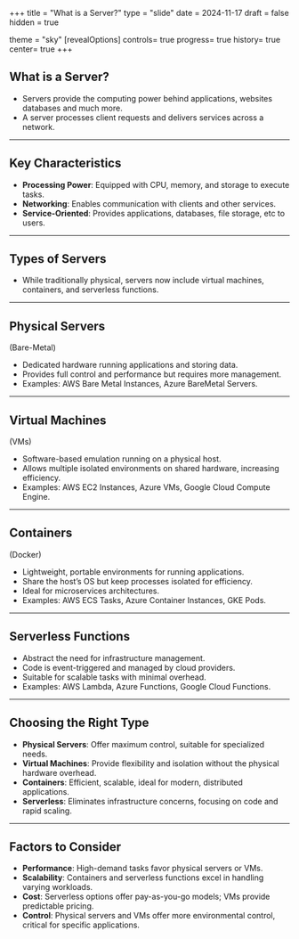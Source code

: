 +++
title = "What is a Server?"
type = "slide"
date = 2024-11-17
draft = false
hidden = true

theme = "sky"
[revealOptions]
controls= true
progress= true
history= true
center= true
+++

## What is a Server?
- Servers provide the computing power behind applications, websites databases and much more.
- A server processes client requests and delivers services across a network.
---
## Key Characteristics
- **Processing Power**: Equipped with CPU, memory, and storage to execute tasks.
- **Networking**: Enables communication with clients and other services.
- **Service-Oriented**: Provides applications, databases, file storage, etc to users.
---
## Types of Servers
- While traditionally physical, servers now include virtual machines, containers, and serverless functions.
---
## Physical Servers
(Bare-Metal)
- Dedicated hardware running applications and storing data.
- Provides full control and performance but requires more management.
- Examples: AWS Bare Metal Instances, Azure BareMetal Servers.
---
## Virtual Machines
(VMs)
- Software-based emulation running on a physical host.
- Allows multiple isolated environments on shared hardware, increasing efficiency.
- Examples: AWS EC2 Instances, Azure VMs, Google Cloud Compute Engine.
---
## Containers
(Docker)
- Lightweight, portable environments for running applications.
- Share the host’s OS but keep processes isolated for efficiency.
- Ideal for microservices architectures.
- Examples: AWS ECS Tasks, Azure Container Instances, GKE Pods.
---
## Serverless Functions
- Abstract the need for infrastructure management.
- Code is event-triggered and managed by cloud providers.
- Suitable for scalable tasks with minimal overhead.
- Examples: AWS Lambda, Azure Functions, Google Cloud Functions.
---
## Choosing the Right Type
- **Physical Servers**: Offer maximum control, suitable for specialized needs.
- **Virtual Machines**: Provide flexibility and isolation without the physical hardware overhead.
- **Containers**: Efficient, scalable, ideal for modern, distributed applications.
- **Serverless**: Eliminates infrastructure concerns, focusing on code and rapid scaling.
---
## Factors to Consider
- **Performance**: High-demand tasks favor physical servers or VMs.
- **Scalability**: Containers and serverless functions excel in handling varying workloads.
- **Cost**: Serverless options offer pay-as-you-go models; VMs provide predictable pricing.
- **Control**: Physical servers and VMs offer more environmental control, critical for specific applications.
